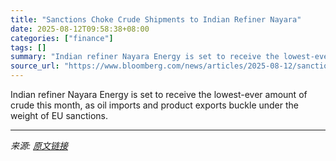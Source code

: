 ```yaml
---
title: "Sanctions Choke Crude Shipments to Indian Refiner Nayara"
date: 2025-08-12T09:58:38+08:00
categories: ["finance"]
tags: []
summary: "Indian refiner Nayara Energy is set to receive the lowest-ever amount of crude this month, as oil imports and product exports buckle under the weight of EU sanctions."
source_url: "https://www.bloomberg.com/news/articles/2025-08-12/sanctions-choke-crude-shipments-to-indian-refiner-nayara"
---
```


Indian refiner Nayara Energy is set to receive the lowest-ever amount of crude this month, as oil imports and product exports buckle under the weight of EU sanctions.

---

*来源: [原文链接](https://www.bloomberg.com/news/articles/2025-08-12/sanctions-choke-crude-shipments-to-indian-refiner-nayara)*
